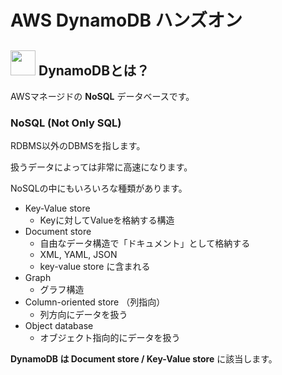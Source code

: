 # AWS DynamoDB ハンズオン

## <img src="https://res.cloudinary.com/ddaz9etkx/image/upload/v1630071926/202108/Untitled_pm3wuz.png" width="40px"> DynamoDBとは？


AWSマネージドの **NoSQL** データベースです。

### NoSQL (Not Only SQL)

RDBMS以外のDBMSを指します。

扱うデータによっては非常に高速になります。

NoSQLの中にもいろいろな種類があります。

- Key-Value store
    - Keyに対してValueを格納する構造
- Document store
    - 自由なデータ構造で「ドキュメント」として格納する
    - XML, YAML, JSON
    - key-value store に含まれる
- Graph
    - グラフ構造
- Column-oriented store （列指向）
    - 列方向にデータを扱う
- Object database
    - オブジェクト指向的にデータを扱う

**DynamoDB は Document store / Key-Value store** に該当します。